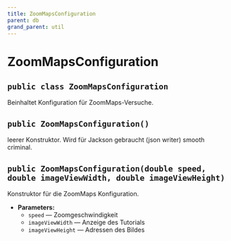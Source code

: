 ```yaml
---
title: ZoomMapsConfiguration
parent: db
grand_parent: util
---
```


# ZoomMapsConfiguration


## `public class ZoomMapsConfiguration`

Beinhaltet Konfiguration für ZoomMaps-Versuche.

## `public ZoomMapsConfiguration()`

leerer Konstruktor. Wird für Jackson gebraucht (json writer) smooth criminal.

## `public ZoomMapsConfiguration(double speed, double imageViewWidth, double imageViewHeight)`

Konstruktor für die ZoomMaps Konfiguration.

 * **Parameters:**
   * `speed` — Zoomgeschwindigkeit
   * `imageViewWidth` — Anzeige des Tutorials
   * `imageViewHeight` — Adressen des Bildes
